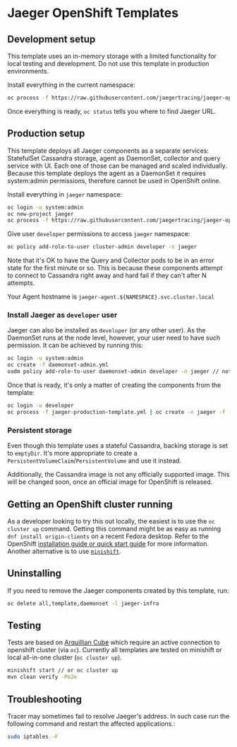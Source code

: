 # Jaeger OpenShift Templates

## Development setup
This template uses an in-memory storage with a limited functionality for local testing and development.
Do not use this template in production environments.

Install everything in the current namespace:
```bash
oc process -f https://raw.githubusercontent.com/jaegertracing/jaeger-openshift/master/all-in-one/jaeger-all-in-one-template.yml | oc create -f -
```

Once everything is ready, `oc status` tells you where to find Jaeger URL.

## Production setup
This template deploys all Jaeger components as a separate services: StatefulSet Cassandra storage, agent as DaemonSet,
collector and query service with UI. Each one of those can be managed and scaled individually. Because this template
deploys the agent as a DaemonSet it requires system:admin permissions, therefore cannot be used in OpenShift online.

Install everything in `jaeger` namespace:
```bash
oc login -u system:admin
oc new-project jaeger
oc process -f https://raw.githubusercontent.com/jaegertracing/jaeger-openshift/master/production/jaeger-production-template.yml | oc create -n jaeger -f -
```

Give user `developer` permissions to access `jaeger` namespace:
```bash
oc policy add-role-to-user cluster-admin developer -n jaeger
```

Note that it's OK to have the Query and Collector pods to be in an error state for the first minute or so. This is
because these components attempt to connect to Cassandra right away and hard fail if they can't after N attempts.

Your Agent hostname is `jaeger-agent.${NAMESPACE}.svc.cluster.local`

### Install Jaeger as `developer` user

Jaeger can also be installed as `developer` (or any other user). As the DaemonSet runs at the node level,
however, your user need to have such permission. It can be achieved by running this:

```bash
oc login -u system:admin
oc create -f daemonset-admin.yml
oadm policy add-role-to-user daemonset-admin developer -n jaeger // note that namespace jaeger has been already created
```

Once that is ready, it's only a matter of creating the components from the template:
```bash
oc login -u developer
oc process -f jaeger-production-template.yml | oc create -n jaeger -f -
```

### Persistent storage
Even though this template uses a stateful Cassandra, backing storage is set to `emptyDir`. It's more
appropriate to create a `PersistentVolumeClaim`/`PersistentVolume` and use it instead.

Additionally, the Cassandra image is not any officially supported image. This will be changed soon, once
an official image for OpenShift is released.

## Getting an OpenShift cluster running

As a developer looking to try this out locally, the easiest is to use the `oc cluster up` command. Getting
this command might be as easy as running `dnf install origin-clients` on a recent Fedora desktop. Refer to
the OpenShift [installation guide or quick start guide](https://install.openshift.com/) for more information.
Another alternative is to use [`minishift`](https://github.com/minishift/minishift).

## Uninstalling

If you need to remove the Jaeger components created by this template, run:

```bash
oc delete all,template,daemonset -l jaeger-infra
```

## Testing
Tests are based on [Arquillian Cube](http://arquillian.org/arquillian-cube/) which require an active connection to
openshift cluster (via `oc`). Currently all templates are tested on minishift or local all-in-one cluster (`oc cluster
up`).

```bash
minishift start // or oc cluster up
mvn clean verify -Pe2e
```

## Troubleshooting
Tracer may sometimes fail to resolve Jaeger's address. In such case run the following command and restart the affected applications.:
```bash
sudo iptables -F
```
